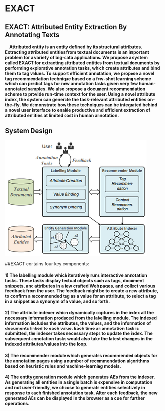 EXACT
==== 
EXACT: Attributed Entity Extraction By Annotating Texts
----
<h4>
&emsp;Attributed entity is an entity defined by its structural attributes. Extracting attributed entities from textual documents is an important problem for a variety of big-data applications. We propose a system called EXACT for extracting attributed entities from textual documents by performing explorative annotation tasks, which create attributes and bind them to tag values. To support efficient annotation, we propose a novel tag recommendation technique based on a few-shot learning scheme which can predict tags for new annotation tasks given very few human-annotated samples. We also propose a document recommendation scheme to provide run-time context for the user. Using a novel attribute index, the system can generate the task-relevant attributed entities on-the-fly. We demonstrate how these techniques can be integrated behind a novel user interface to enable productive and efficient extraction of attributed entities at limited cost in human annotation.</h4>

System Design
----
![system design](https://github.com/yysys/EXACT/blob/master/images/system_design.png)

##EXACT contains four key components:
<h4>
1) The labelling module which iteratively runs interactive annotation tasks. These tasks display textual objects such as tags, document snippets, and attributes in a few crafted Web pages, and collect various feedback from the user. The feedback might be to create a new attribute, to confirm a recommended tag as a value for an attribute, to select a tag in a snippet as a synonym of a value, and so forth.
</h4>
<h4>
2) The attribute indexer which dynamically captures in the index all the necessary information produced from the labelling module. The indexed information includes the attributes, the values, and the information of documents linked to each value. Each time an annotation task is submitted, the indexer takes necessary steps to update the index. The subsequent annotation tasks would also take the latest changes in the indexed attributes/values into the loop.
</h4>
<h4>
3) The recommender module which generates recommended objects for the annotation pages using a number of recommendation algorithms based on heuristic rules and machine-learning models.
</h4>
<h4>
4) The entity generation module which generates AEs from the indexer. As generating all entities in a single batch is expensive in computation and not user-friendly, we choose to generate entities selectively in response to each finished annotation task. After each feedback, the new generated AEs can be displayed in the browser as a cue for further operations.
</h4>
